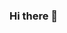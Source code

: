 ### Hi there 👋

<!--
**ajperumbeti/ajperumbeti** is a ✨ _special_ ✨ repository because its `README.md` (this file) appears on your GitHub profile.

Here are some ideas to get you started:

- 🔭 I’m currently working on ml model pipes and reproducibility
- 🌱 I’m currently learning bioinformatics
- 👯 I’m looking to collaborate on wabi sabi gui
- 🤔 I’m looking for help with mlOps
- 💬 Ask me about iron deficiency
- 📫 How to reach me: aperumbe@arizona.edu
- 😄 Pronouns: he/him
- ⚡ Fun fact: hikes, tykes, motorbikes, hang, jam, and fam
-->
